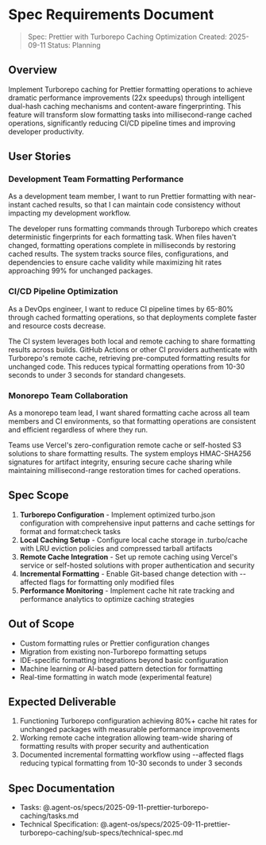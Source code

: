 # Spec Requirements Document

> Spec: Prettier with Turborepo Caching Optimization Created: 2025-09-11 Status: Planning

## Overview

Implement Turborepo caching for Prettier formatting operations to achieve dramatic performance improvements (22x speedups) through intelligent dual-hash caching mechanisms and content-aware fingerprinting. This feature will transform slow formatting tasks into millisecond-range cached operations, significantly reducing CI/CD pipeline times and improving developer productivity.

## User Stories

### Development Team Formatting Performance

As a development team member, I want to run Prettier formatting with near-instant cached results, so that I can maintain code consistency without impacting my development workflow.

The developer runs formatting commands through Turborepo which creates deterministic fingerprints for each formatting task. When files haven't changed, formatting operations complete in milliseconds by restoring cached results. The system tracks source files, configurations, and dependencies to ensure cache validity while maximizing hit rates approaching 99% for unchanged packages.

### CI/CD Pipeline Optimization

As a DevOps engineer, I want to reduce CI pipeline times by 65-80% through cached formatting operations, so that deployments complete faster and resource costs decrease.

The CI system leverages both local and remote caching to share formatting results across builds. GitHub Actions or other CI providers authenticate with Turborepo's remote cache, retrieving pre-computed formatting results for unchanged code. This reduces typical formatting operations from 10-30 seconds to under 3 seconds for standard changesets.

### Monorepo Team Collaboration

As a monorepo team lead, I want shared formatting cache across all team members and CI environments, so that formatting operations are consistent and efficient regardless of where they run.

Teams use Vercel's zero-configuration remote cache or self-hosted S3 solutions to share formatting results. The system employs HMAC-SHA256 signatures for artifact integrity, ensuring secure cache sharing while maintaining millisecond-range restoration times for cached operations.

## Spec Scope

1. **Turborepo Configuration** - Implement optimized turbo.json configuration with comprehensive input patterns and cache settings for format and format:check tasks
2. **Local Caching Setup** - Configure local cache storage in .turbo/cache with LRU eviction policies and compressed tarball artifacts
3. **Remote Cache Integration** - Set up remote caching using Vercel's service or self-hosted solutions with proper authentication and security
4. **Incremental Formatting** - Enable Git-based change detection with --affected flags for formatting only modified files
5. **Performance Monitoring** - Implement cache hit rate tracking and performance analytics to optimize caching strategies

## Out of Scope

- Custom formatting rules or Prettier configuration changes
- Migration from existing non-Turborepo formatting setups
- IDE-specific formatting integrations beyond basic configuration
- Machine learning or AI-based pattern detection for formatting
- Real-time formatting in watch mode (experimental feature)

## Expected Deliverable

1. Functioning Turborepo configuration achieving 80%+ cache hit rates for unchanged packages with measurable performance improvements
2. Working remote cache integration allowing team-wide sharing of formatting results with proper security and authentication
3. Documented incremental formatting workflow using --affected flags reducing typical formatting from 10-30 seconds to under 3 seconds

## Spec Documentation

- Tasks: @.agent-os/specs/2025-09-11-prettier-turborepo-caching/tasks.md
- Technical Specification: @.agent-os/specs/2025-09-11-prettier-turborepo-caching/sub-specs/technical-spec.md